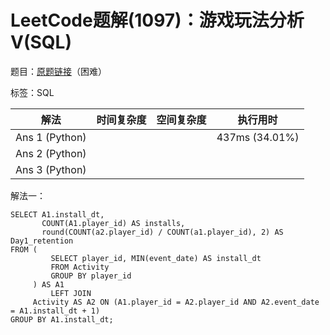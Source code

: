 # LeetCode题解(1097)：游戏玩法分析V(SQL)

题目：[原题链接](https://leetcode-cn.com/problems/game-play-analysis-v/)（困难）

标签：SQL

| 解法           | 时间复杂度 | 空间复杂度 | 执行用时       |
| -------------- | ---------- | ---------- | -------------- |
| Ans 1 (Python) |            |            | 437ms (34.01%) |
| Ans 2 (Python) |            |            |                |
| Ans 3 (Python) |            |            |                |

解法一：

```mysql
SELECT A1.install_dt,
       COUNT(A1.player_id) AS installs,
       round(COUNT(a2.player_id) / COUNT(a1.player_id), 2) AS Day1_retention
FROM (
         SELECT player_id, MIN(event_date) AS install_dt
         FROM Activity
         GROUP BY player_id
     ) AS A1
         LEFT JOIN
     Activity AS A2 ON (A1.player_id = A2.player_id AND A2.event_date = A1.install_dt + 1)
GROUP BY A1.install_dt;
```